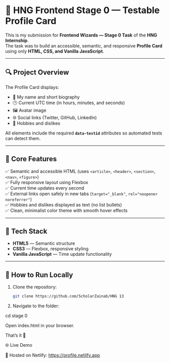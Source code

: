 # 🌟 HNG Frontend Stage 0 — Testable Profile Card

This is my submission for **Frontend Wizards — Stage 0 Task** of the **HNG Internship**.  
The task was to build an accessible, semantic, and responsive **Profile Card** using only **HTML, CSS, and Vanilla JavaScript**.

---

## 🔍 **Project Overview**

The Profile Card displays:
- 👤 My name and short biography  
- 🕒 Current UTC time (in hours, minutes, and seconds)  
- 🖼️ Avatar image  
- 🌐 Social links (Twitter, GitHub, LinkedIn)  
- 🎨 Hobbies and dislikes  

All elements include the required **`data-testid`** attributes so automated tests can detect them.

---

## 🧠 **Core Features**

✅ Semantic and accessible HTML (uses `<article>`, `<header>`, `<section>`, `<nav>`, `<figure>`)  
✅ Fully responsive layout using Flexbox  
✅ Current time updates every second  
✅ External links open safely in new tabs (`target="_blank"`, `rel="noopener noreferrer"`)  
✅ Hobbies and dislikes displayed as text (no list bullets)  
✅ Clean, minimalist color theme with smooth hover effects  

---

## 🧩 **Tech Stack**

- **HTML5** — Semantic structure  
- **CSS3** — Flexbox, responsive styling  
- **Vanilla JavaScript** — Time update functionality  

---

## 🚀 **How to Run Locally**

1. Clone the repository:
   ```bash
   git clone https://github.com/ScholarZainab/HNG 13
   
2. Navigate to the folder:

cd stage 0

Open index.html in your browser.

That’s it 🎉

🌐 Live Demo

🔗 Hosted on Netlify:
https://profile.netlify.app
